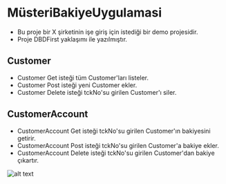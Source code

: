 # MüsteriBakiyeUygulamasi

+ Bu proje bir X şirketinin işe giriş için istediği bir demo projesidir.
+ Proje DBDFirst yaklaşımı ile yazılmıştır.

## Customer

+ Customer Get isteği tüm Customer'ları listeler.
+ Customer Post isteği yeni Customer ekler.
+ Customer Delete isteği tckNo'su girilen Customer'ı siler.

## CustomerAccount

+ CustomerAccount Get isteği tckNo'su girilen Customer'ın bakiyesini getirir.
+ CustomerAccount Post isteği tckNo'su girilen Customer'a bakiye ekler.
+ CustomerAccount Delete isteği tckNo'su girilen Customer'dan bakiye çıkartır.

![alt text](https://i.hizliresim.com/ruyjmir.png)
